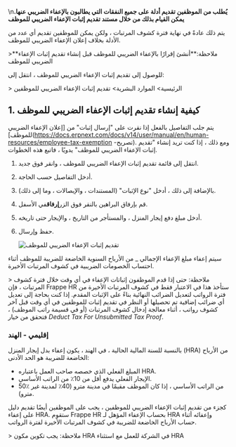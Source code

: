 \n**يُطلب من الموظفين تقديم أدلة على جميع النفقات التي يطالبون بالإعفاء الضريبي عنها. يمكن القيام بذلك من خلال مستند تقديم إثبات الإعفاء الضريبي للموظف**

يتم ذلك عادةً في نهاية فترة كشوف المرتبات ، ولكن يمكن للموظفين تقديم أي عدد من الأدلة بخلاف إعلان الإعفاء الضريبي للموظف.

\>**ملاحظة:**أنشئ إقرارًا بالإعفاء الضريبي للموظف قبل إنشاء تقديم إثبات الإعفاء الضريبي للموظف

للوصول إلى تقديم إثبات الإعفاء الضريبي للموظف ، انتقل إلى:

\> الرئيسية> الموارد البشرية> تقديم إثبات الإعفاء الضريبي للموظفين

## 1. كيفية إنشاء تقديم إثبات الإعفاء الضريبي للموظف

يتم جلب التفاصيل بالفعل إذا نقرت على "إرسال إثبات" من [إعلان الإعفاء الضريبي للموظف](https://docs.erpnext.com/docs/v14/user/manual/en/human-resources/employee-tax-exemption -تصريح). ومع ذلك ، إذا كنت تريد إنشاء "تقديم إثبات الإعفاء الضريبي للموظف" يدويًا ، فاتبع هذه الخطوات.

1. انتقل إلى قائمة تقديم إثبات الإعفاء الضريبي للموظف ، وانقر فوق جديد.
2. أدخل التفاصيل حسب الحاجة.
3. بالإضافة إلى ذلك ، أدخل "نوع الإثبات" (المستندات ، والإيصالات ، وما إلى ذلك).
4. قم بإرفاق البراهين بالنقر فوق الزر**إرفاق**في الأسفل.
5. أدخل مبلغ دفع إيجار المنزل ، والمستأجر من التاريخ ، والإيجار حتى تاريخه.
6. حفظ وإرسال.
    
    ![تقديم إثبات الإعفاء الضريبي للموظف](https://docs.erpnext.com/files/employee-tax-exemption-proof-submission.png)
    

سيتم إعفاء مبلغ الإعفاء الإجمالي _ من الأرباح السنوية الخاضعة للضريبة للموظف أثناء احتساب الخصومات الضريبية في كشوف المرتبات الأخيرة.

\> ملاحظة: حتى إذا قدم الموظفون إثباتات الإعفاء في أي وقت خلال فترة كشوف المرتبات ، فإن Frappe HR ستأخذ هذا في الاعتبار فقط في كشوف المرتبات الأخيرة من فترة الرواتب لتعديل الضرائب النهائية بناءً على الإثبات المقدم. إذا كنت بحاجة إلى تعديل أي ضرائب إضافية تم تحصيلها أو النظر في تقديم إثبات للموظفين في أي وقت قبل آخر كشوف رواتب ، أثناء معالجة إدخال كشوف المرتبات (أو في قسيمة راتب الموظف) ، فتحقق من خيار _Deduct Tax For Unsubmitted Tax Proof_.

### إقليمي - الهند

بالنسبة للسنة المالية الحالية ، في الهند ، يكون إعفاء بدل إيجار المنزل (HRA) من الأرباح الخاضعة للضريبة هو الحد الأدنى:

* المبلغ الفعلي الذي خصصه صاحب العمل باعتباره HRA.
* الإيجار الفعلي يدفع أقل من 10٪ من الراتب الأساسي.
* 50٪ من الراتب الأساسي ، إذا كان الموظف مقيمًا في مدينة مترو (40٪ لمدينة غير مترو).

كجزء من تقديم إثبات الإعفاء الضريبي للموظفين ، يجب على الموظفين أيضًا تقديم دليل على إعفاء HRA. ستقوم Frappe HR بحساب الإعفاء المؤهل لـ HRA وإعفائه أثناء حساب الأرباح الخاضعة للضريبة في كشوف المرتبات الأخيرة لفترة الرواتب.

\> ملاحظة: يجب تكوين مكون HRA في الشركة للعمل مع استثناء HRA